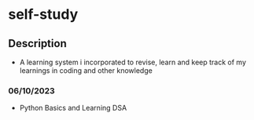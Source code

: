 # self-study
## Description
- A learning system i incorporated to revise, learn and keep track of my learnings in coding and other knowledge
### 06/10/2023
- Python Basics and Learning DSA
